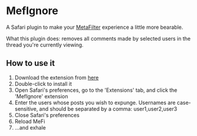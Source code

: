 # MefIgnore #

A Safari plugin to make your [MetaFilter][1] experience a little more bearable.

What this plugin does: removes all comments made by selected users in the thread you're currently viewing.

## How to use it ##

1. Download the extension from [here][2]
2. Double-click to install it
3. Open Safari's preferences, go to the 'Extensions' tab, and click the 'MefIgnore' extension
4. Enter the users whose posts you wish to expunge. Usernames are case-sensitive, and should be separated by a comma: user1,user2,user3
5. Close Safari's preferences
3. Reload MeFi
4. …and exhale


[1]: http://www.metafilter.com
[2]: https://github.com/urschrei/mefignore/downloads
